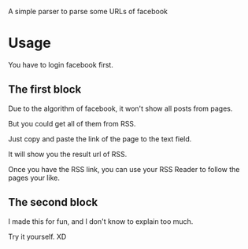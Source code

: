 A simple parser to parse some URLs of facebook

# Usage

You have to login facebook first.

## The first block

Due to the algorithm of facebook, it won't show all posts from pages.

But you could get all of them from RSS.

Just copy and paste the link of the page to the text field.

It will show you the result url of RSS.

Once you have the RSS link, you can use your RSS Reader to follow the pages your like.

## The second block

I made this for fun, and I don't know to explain too much.

Try it yourself. XD
